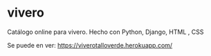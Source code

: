 # vivero
Catálogo online para vivero. Hecho con Python, Django, HTML , CSS

Se puede en ver: https://viverotalloverde.herokuapp.com/